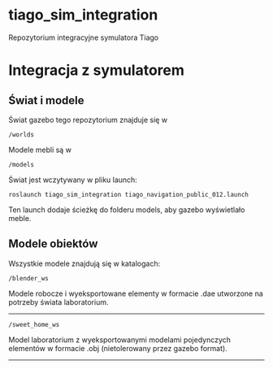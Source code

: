 # tiago_sim_integration
Repozytorium integracyjne symulatora Tiago

# Integracja z symulatorem
## Świat i modele
Świat gazebo tego repozytorium znajduje się w
```
/worlds
```
Modele mebli są w
```
/models
```
Świat jest wczytywany w pliku launch:
```
roslaunch tiago_sim_integration tiago_navigation_public_012.launch
```
Ten launch dodaje ścieżkę do folderu models, aby gazebo wyświetlało meble.

## Modele obiektów
Wszystkie modele znajdują się w katalogach:
```
/blender_ws
```
Modele robocze i wyeksportowane elementy w formacie .dae utworzone na potrzeby świata laboratorium.


---

```
/sweet_home_ws
```
Model laboratorium z wyeksportowanymi modelami pojedynczych elementów w formacie .obj (nietolerowany przez gazebo format).

---
